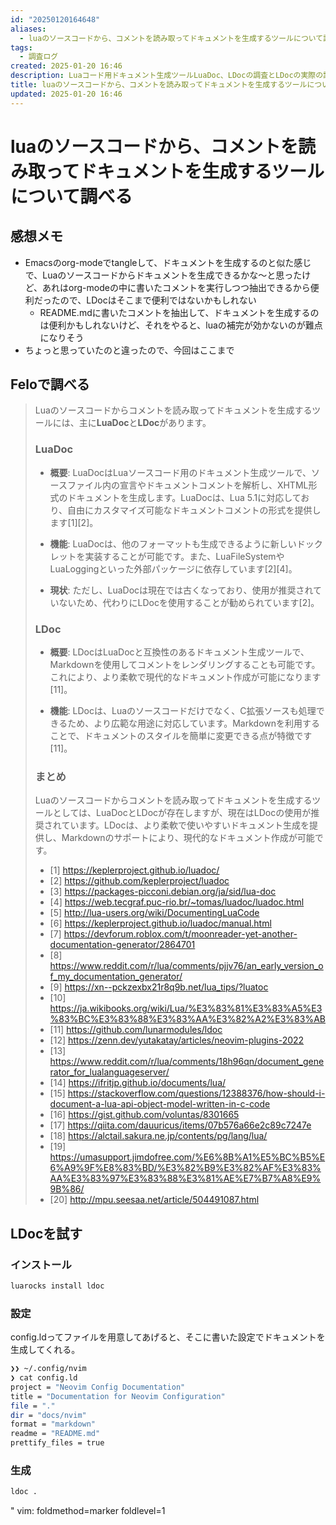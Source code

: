 ```yaml
---
id: "20250120164648"
aliases:
  - luaのソースコードから、コメントを読み取ってドキュメントを生成するツールについて調べる
tags:
  - 調査ログ
created: 2025-01-20 16:46
description: Luaコード用ドキュメント生成ツールLuaDoc、LDocの調査とLDocの実際の試用ログ
title: luaのソースコードから、コメントを読み取ってドキュメントを生成するツールについて調べる
updated: 2025-01-20 16:46
---
```


# luaのソースコードから、コメントを読み取ってドキュメントを生成するツールについて調べる

## 感想メモ

- Emacsのorg-modeでtangleして、ドキュメントを生成するのと似た感じで、Luaのソースコードからドキュメントを生成できるかな〜と思ったけど、あれはorg-modeの中に書いたコメントを実行しつつ抽出できるから便利だったので、LDocはそこまで便利ではないかもしれない
    - README.mdに書いたコメントを抽出して、ドキュメントを生成するのは便利かもしれないけど、それをやると、luaの補完が効かないのが難点になりそう
- ちょっと思っていたのと違ったので、今回はここまで

## Feloで調べる
<!--{{{-->

> Luaのソースコードからコメントを読み取ってドキュメントを生成するツールには、主に**LuaDoc**と**LDoc**があります。
> 
> ### **LuaDoc**
> 
> - **概要**: LuaDocはLuaソースコード用のドキュメント生成ツールで、ソースファイル内の宣言やドキュメントコメントを解析し、XHTML形式のドキュメントを生成します。LuaDocは、Lua 5.1に対応しており、自由にカスタマイズ可能なドキュメントコメントの形式を提供します[1][2]。
> 
> - **機能**: LuaDocは、他のフォーマットも生成できるように新しいドックレットを実装することが可能です。また、LuaFileSystemやLuaLoggingといった外部パッケージに依存しています[2][4]。
> 
> - **現状**: ただし、LuaDocは現在では古くなっており、使用が推奨されていないため、代わりにLDocを使用することが勧められています[2]。
> 
> ### **LDoc**
> 
> - **概要**: LDocはLuaDocと互換性のあるドキュメント生成ツールで、Markdownを使用してコメントをレンダリングすることも可能です。これにより、より柔軟で現代的なドキュメント作成が可能になります[11]。
> 
> - **機能**: LDocは、Luaのソースコードだけでなく、C拡張ソースも処理できるため、より広範な用途に対応しています。Markdownを利用することで、ドキュメントのスタイルを簡単に変更できる点が特徴です[11]。
> 
> ### **まとめ**
> 
> Luaのソースコードからコメントを読み取ってドキュメントを生成するツールとしては、LuaDocとLDocが存在しますが、現在はLDocの使用が推奨されています。LDocは、より柔軟で使いやすいドキュメント生成を提供し、Markdownのサポートにより、現代的なドキュメント作成が可能です。
> 
> - [1] https://keplerproject.github.io/luadoc/
> - [2] https://github.com/keplerproject/luadoc
> - [3] https://packages-picconi.debian.org/ja/sid/lua-doc
> - [4] https://web.tecgraf.puc-rio.br/~tomas/luadoc/luadoc.html
> - [5] http://lua-users.org/wiki/DocumentingLuaCode
> - [6] https://keplerproject.github.io/luadoc/manual.html
> - [7] https://devforum.roblox.com/t/moonreader-yet-another-documentation-generator/2864701
> - [8] https://www.reddit.com/r/lua/comments/pjjv76/an_early_version_of_my_documentation_generator/
> - [9] https://xn--pckzexbx21r8q9b.net/lua_tips/?luatoc
> - [10] https://ja.wikibooks.org/wiki/Lua/%E3%83%81%E3%83%A5%E3%83%BC%E3%83%88%E3%83%AA%E3%82%A2%E3%83%AB
> - [11] https://github.com/lunarmodules/ldoc
> - [12] https://zenn.dev/yutakatay/articles/neovim-plugins-2022
> - [13] https://www.reddit.com/r/lua/comments/18h96qn/document_generator_for_lualanguageserver/
> - [14] https://ifritjp.github.io/documents/lua/
> - [15] https://stackoverflow.com/questions/12388376/how-should-i-document-a-lua-api-object-model-written-in-c-code
> - [16] https://gist.github.com/voluntas/8301665
> - [17] https://qiita.com/dauuricus/items/07b576a66e2c89c7247e
> - [18] https://alctail.sakura.ne.jp/contents/pg/lang/lua/
> - [19] https://umasupport.jimdofree.com/%E6%8B%A1%E5%BC%B5%E6%A9%9F%E8%83%BD/%E3%82%B9%E3%82%AF%E3%83%AA%E3%83%97%E3%83%88%E3%81%AE%E7%B7%A8%E9%9B%86/
> - [20] http://mpu.seesaa.net/article/504491087.html

<!--}}}-->

## LDocを試す

### インストール

```bash
luarocks install ldoc
```

### 設定

config.ldってファイルを用意してあげると、そこに書いた設定でドキュメントを生成してくれる。

```bash
❯❯ ~/.config/nvim
❯ cat config.ld
project = "Neovim Config Documentation"
title = "Documentation for Neovim Configuration"
file = "."
dir = "docs/nvim"
format = "markdown"
readme = "README.md"
prettify_files = true
```

### 生成

```bash
ldoc .
```

" vim: foldmethod=marker foldlevel=1

